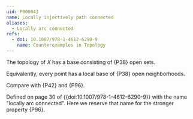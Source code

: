 ```yaml
---
uid: P000043
name: Locally injectively path connected
aliases:
  - Locally arc connected
refs:
  - doi: 10.1007/978-1-4612-6290-9
    name: Counterexamples in Topology
---
```


The topology of $X$ has a base consisting of {P38} open sets.

Equivalently, every point has a local base of {P38} open neighborhoods.

Compare with {P42} and {P96}.

Defined on page 30 of {{doi:10.1007/978-1-4612-6290-9}} with the name "locally arc connected".
Here we reserve that name for the stronger property {P96}.
